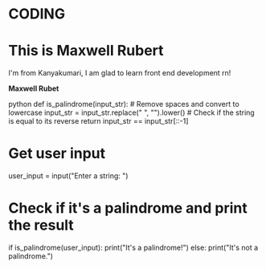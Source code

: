 # CODING

<!DOCTYPE html>
<html>
<head>
<title>Page Title</title>
</head>
<body>

<h1>This is Maxwell Rubert</h1>
<p>I'm from Kanyakumari, I am glad to learn front end development rn!</p>
<b>Maxwell Rubet</b>

</body>
</html>

python
def is_palindrome(input_str):
    # Remove spaces and convert to lowercase
    input_str = input_str.replace(" ", "").lower()
    # Check if the string is equal to its reverse
    return input_str == input_str[::-1]

# Get user input
user_input = input("Enter a string: ")

# Check if it's a palindrome and print the result
if is_palindrome(user_input):
    print("It's a palindrome!")
else:
    print("It's not a palindrome.")
